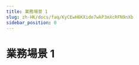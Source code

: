 ```yaml
---
title: 業務場景 1
slug: zh-HK/docs/faq/KyCEwH6KXide7wkP3mXcRFN9nXb
sidebar_position: 0
---
```



# 業務場景 1

